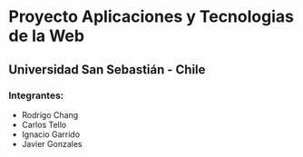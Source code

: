# Proyecto Aplicaciones y Tecnologias de la Web
## Universidad San Sebastián - Chile

### Integrantes:
* Rodrigo Chang
* Carlos Tello
* Ignacio Garrido
* Javier Gonzales
